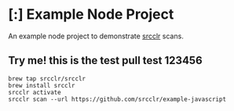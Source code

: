 # [:] Example Node Project

An example node project to demonstrate [srcclr](https://www.srcclr.com) scans.


## Try me! this is the test pull test 123456


```
brew tap srcclr/srcclr
brew install srcclr
srcclr activate
srcclr scan --url https://github.com/srcclr/example-javascript
```
